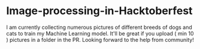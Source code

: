 # Image-processing-in-Hacktoberfest
I am currently collecting numerous pictures of different breeds of dogs and cats to train my Machine Learning model.
It'll be great if you upload ( min 10 ) pictures in a folder in the PR. Looking forward to the help from community!
